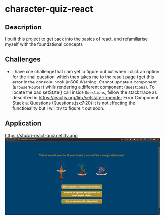 # character-quiz-react

## Description

I built this project to get back into the basics of react, and refamiliarise myself with the foundational concepts.

## Challenges

- i have one challenge that i am yet to figure out but when i click an option for the final question, which then takes me to the result page i get this error in the console:
    hook.js:608 Warning: Cannot update a component (`BrowserRouter`) while rendering a different component (`Questions`). To locate the bad setState() call inside `Questions`, follow the stack trace as described in https://reactjs.org/link/setstate-in-render Error Component Stack
        at Questions (Questions.jsx:7:20)
 it is not effecting the functionality but i will try to figure it out soon.


## Application
https://shukri-react-quiz.netlify.app
![alt text](image.png)
